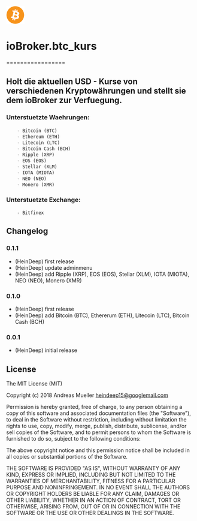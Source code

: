 ![Logo](admin/btc_kurs.png)
# ioBroker.btc_kurs
=================

## Holt die aktuellen USD - Kurse von verschiedenen Kryptowährungen und stellt sie dem ioBroker zur Verfuegung.


###	Unterstuetzte Waehrungen:
	
		- Bitcoin (BTC)
		- Ethereum (ETH)
		- Litecoin (LTC)
		- Bitcoin Cash (BCH)
		- Ripple (XRP)
		- EOS (EOS)
		- Stellar (XLM)
		- IOTA (MIOTA)
		- NEO (NEO)
		- Monero (XMR)
	
###	Unterstuetzte Exchange:
  
		- Bitfinex
		
## Changelog
		
### 0.1.1
* (HeinDeep) first release
* (HeinDeep) update adminmenu
* (HeinDeep) add Ripple (XRP), EOS (EOS), Stellar (XLM), IOTA (MIOTA), NEO (NEO), Monero (XMR)
		
### 0.1.0
* (HeinDeep) first release
* (HeinDeep) add Bitcoin (BTC), Ethererum (ETH), Litecoin (LTC), Bitcoin Cash (BCH)

### 0.0.1
* (HeinDeep) initial release

 

## License
The MIT License (MIT)

Copyright (c) 2018 Andreas Mueller <heindeep15@googlemail.com>

Permission is hereby granted, free of charge, to any person obtaining a copy
of this software and associated documentation files (the "Software"), to deal
in the Software without restriction, including without limitation the rights
to use, copy, modify, merge, publish, distribute, sublicense, and/or sell
copies of the Software, and to permit persons to whom the Software is
furnished to do so, subject to the following conditions:

The above copyright notice and this permission notice shall be included in
all copies or substantial portions of the Software.

THE SOFTWARE IS PROVIDED "AS IS", WITHOUT WARRANTY OF ANY KIND, EXPRESS OR
IMPLIED, INCLUDING BUT NOT LIMITED TO THE WARRANTIES OF MERCHANTABILITY,
FITNESS FOR A PARTICULAR PURPOSE AND NONINFRINGEMENT. IN NO EVENT SHALL THE
AUTHORS OR COPYRIGHT HOLDERS BE LIABLE FOR ANY CLAIM, DAMAGES OR OTHER
LIABILITY, WHETHER IN AN ACTION OF CONTRACT, TORT OR OTHERWISE, ARISING FROM,
OUT OF OR IN CONNECTION WITH THE SOFTWARE OR THE USE OR OTHER DEALINGS IN
THE SOFTWARE.
